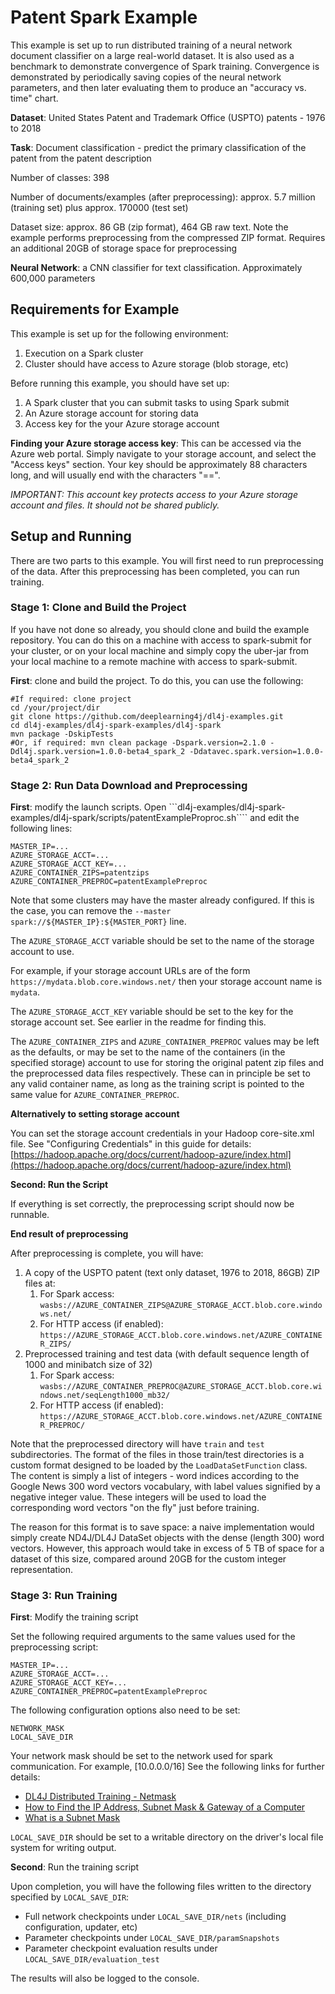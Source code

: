 
# Patent Spark Example

This example is set up to run distributed training of a neural network document classifier on a large real-world dataset.
It is also used as a benchmark to demonstrate convergence of Spark training.
Convergence is demonstrated by periodically saving copies of the neural network parameters, and then later evaluating them
to produce an "accuracy vs. time" chart.

**Dataset**: United States Patent and Trademark Office (USPTO) patents - 1976 to 2018

**Task**: Document classification - predict the primary classification of the patent from the patent description

Number of classes: 398

Number of documents/examples (after preprocessing): approx. 5.7 million (training set) plus approx. 170000 (test set)

Dataset size: approx. 86 GB (zip format), 464 GB raw text. Note the example performs preprocessing from the compressed ZIP format.
Requires an additional 20GB of storage space for preprocessing  

**Neural Network**: a CNN classifier for text classification. Approximately 600,000 parameters


## Requirements for Example

This example is set up for the following environment:
1. Execution on a Spark cluster
2. Cluster should have access to Azure storage (blob storage, etc)

Before running this example, you should have set up:

1. A Spark cluster that you can submit tasks to using Spark submit
2. An Azure storage account for storing data
3. Access key for the your Azure storage account


**Finding your Azure storage access key**: This can be accessed via the Azure web portal.
Simply navigate to your storage account, and select the "Access keys" section.
Your key should be approximately 88 characters long, and will usually end with the characters "==".

*IMPORTANT: This account key protects access to your Azure storage account and files. It should not be shared publicly.*

## Setup and Running

There are two parts to this example. You will first need to run preprocessing of the data.
After this preprocessing has been completed, you can run training.

### Stage 1: Clone and Build the Project

If you have not done so already, you should clone and build the example repository.
You can do this on a machine with access to spark-submit for your cluster, or on your
local machine and simply copy the uber-jar from your local machine to a remote machine
with access to spark-submit.

**First**: clone and build the project. To do this, you can use the following:

```
#If required: clone project
cd /your/project/dir
git clone https://github.com/deeplearning4j/dl4j-examples.git
cd dl4j-examples/dl4j-spark-examples/dl4j-spark
mvn package -DskipTests
#Or, if required: mvn clean package -Dspark.version=2.1.0 -Ddl4j.spark.version=1.0.0-beta4_spark_2 -Ddatavec.spark.version=1.0.0-beta4_spark_2
```

### Stage 2: Run Data Download and Preprocessing

**First**: modify the launch scripts.
Open ```dl4j-examples/dl4j-spark-examples/dl4j-spark/scripts/patentExampleProproc.sh```` and edit the following lines:

```
MASTER_IP=...
AZURE_STORAGE_ACCT=...
AZURE_STORAGE_ACCT_KEY=...
AZURE_CONTAINER_ZIPS=patentzips
AZURE_CONTAINER_PREPROC=patentExamplePreproc 
```

Note that some clusters may have the master already configured.
If this is the case, you can remove the ```--master spark://${MASTER_IP}:${MASTER_PORT}``` line.

The ```AZURE_STORAGE_ACCT``` variable should be set to the name of the storage account to use.

For example, if your storage account URLs are of the form ```https://mydata.blob.core.windows.net/```
then your storage account name is ```mydata```.

The ```AZURE_STORAGE_ACCT_KEY``` variable should be set to the key for the storage account set. See
earlier in the readme for finding this.

The ```AZURE_CONTAINER_ZIPS``` and ```AZURE_CONTAINER_PREPROC``` values may be left as
the defaults, or may be set to the name of the containers (in the specified storage) account
to use for storing the original patent zip files and the preprocessed data files respectively.
These can in principle be set to any valid container name, as long as the training script
is pointed to the same value for ```AZURE_CONTAINER_PREPROC```.

**Alternatively to setting storage account**

You can set the storage account credentials in your Hadoop core-site.xml file. See "Configuring Credentials" in this guide for details: [https://hadoop.apache.org/docs/current/hadoop-azure/index.html](https://hadoop.apache.org/docs/current/hadoop-azure/index.html)
 

**Second: Run the Script**

If everything is set correctly, the preprocessing script should now be runnable.

**End result of preprocessing**

After preprocessing is complete, you will have:

1. A copy of the USPTO patent (text only dataset, 1976 to 2018, 86GB) ZIP files at:
    1. For Spark access: ```wasbs://AZURE_CONTAINER_ZIPS@AZURE_STORAGE_ACCT.blob.core.windows.net/```
    2. For HTTP access (if enabled): ```https://AZURE_STORAGE_ACCT.blob.core.windows.net/AZURE_CONTAINER_ZIPS/```
2. Preprocessed training and test data (with default sequence length of 1000 and minibatch size of 32)
   1. For Spark access: ```wasbs://AZURE_CONTAINER_PREPROC@AZURE_STORAGE_ACCT.blob.core.windows.net/seqLength1000_mb32/```
   2. For HTTP access (if enabled): ```https://AZURE_STORAGE_ACCT.blob.core.windows.net/AZURE_CONTAINER_PREPROC/```  

Note that the preprocessed directory will have ```train``` and ```test``` subdirectories.
The format of the files in those train/test directories is a custom format designed to be loaded
by the ```LoadDataSetFunction``` class. The content is simply a list of integers - word indices
according to the Google News 300 word vectors vocabulary, with label values signified by a negative
integer value. These integers will be used to load the corresponding word vectors "on the fly" just
before training.

The reason for this format is to save space: a naive implementation would simply create ND4J/DL4J
DataSet objects with the dense (length 300) word vectors. However, this approach would take in excess
of 5 TB of space for a dataset of this size, compared around 20GB for the custom integer representation.


### Stage 3: Run Training

**First**: Modify the training script

Set the following required arguments to the same values used for the preprocessing script:
```
MASTER_IP=...
AZURE_STORAGE_ACCT=...
AZURE_STORAGE_ACCT_KEY=...
AZURE_CONTAINER_PREPROC=patentExamplePreproc 
```

The following configuration options also need to be set:
```
NETWORK_MASK
LOCAL_SAVE_DIR
```

Your network mask should be set to the network used for spark communication. For example, [10.0.0.0/16]
See the following links for further details:
* [DL4J Distributed Training - Netmask](https://deeplearning4j.org/distributed#netmask)
* [How to Find the IP Address, Subnet Mask & Gateway of a Computer](https://yourbusiness.azcentral.com/ip-address-subnet-mask-gateway-computer-14563.html)
* [What is a Subnet Mask](https://www.iplocation.net/subnet-mask)

```LOCAL_SAVE_DIR``` should be set to a writable directory on the driver's local file system for writing output.

**Second**: Run the training script

Upon completion, you will have the following files written to the directory specified by ```LOCAL_SAVE_DIR```:

* Full network checkpoints under ```LOCAL_SAVE_DIR/nets``` (including configuration, updater, etc)
* Parameter checkpoints under ```LOCAL_SAVE_DIR/paramSnapshots```
* Parameter checkpoint evaluation results under ```LOCAL_SAVE_DIR/evaluation_test```

The results will also be logged to the console.
